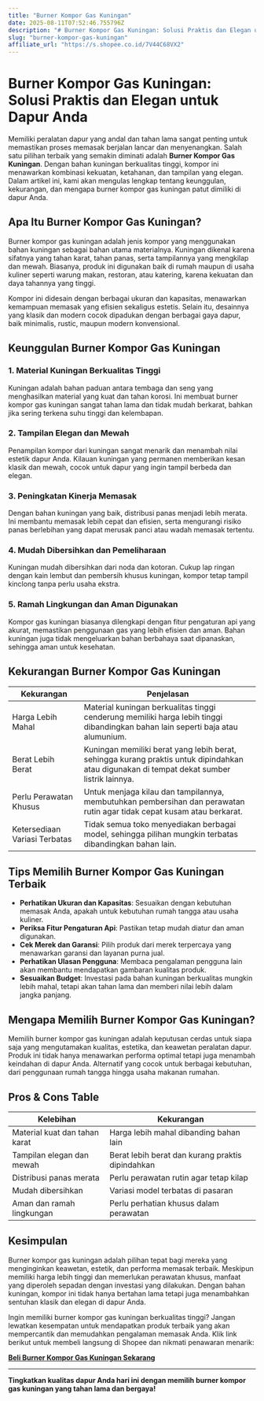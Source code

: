 ```yaml
---
title: "Burner Kompor Gas Kuningan"
date: 2025-08-11T07:52:46.755796Z
description: "# Burner Kompor Gas Kuningan: Solusi Praktis dan Elegan untuk Dapur Anda..."
slug: "burner-kompor-gas-kuningan"
affiliate_url: "https://s.shopee.co.id/7V44C68VX2"
---
```

# Burner Kompor Gas Kuningan: Solusi Praktis dan Elegan untuk Dapur Anda

Memiliki peralatan dapur yang andal dan tahan lama sangat penting untuk memastikan proses memasak berjalan lancar dan menyenangkan. Salah satu pilihan terbaik yang semakin diminati adalah **Burner Kompor Gas Kuningan**. Dengan bahan kuningan berkualitas tinggi, kompor ini menawarkan kombinasi kekuatan, ketahanan, dan tampilan yang elegan. Dalam artikel ini, kami akan mengulas lengkap tentang keunggulan, kekurangan, dan mengapa burner kompor gas kuningan patut dimiliki di dapur Anda.

## Apa Itu Burner Kompor Gas Kuningan?

Burner kompor gas kuningan adalah jenis kompor yang menggunakan bahan kuningan sebagai bahan utama materialnya. Kuningan dikenal karena sifatnya yang tahan karat, tahan panas, serta tampilannya yang mengkilap dan mewah. Biasanya, produk ini digunakan baik di rumah maupun di usaha kuliner seperti warung makan, restoran, atau katering, karena kekuatan dan daya tahannya yang tinggi.

Kompor ini didesain dengan berbagai ukuran dan kapasitas, menawarkan kemampuan memasak yang efisien sekaligus estetis. Selain itu, desainnya yang klasik dan modern cocok dipadukan dengan berbagai gaya dapur, baik minimalis, rustic, maupun modern konvensional.

## Keunggulan Burner Kompor Gas Kuningan

### 1. Material Kuningan Berkualitas Tinggi

Kuningan adalah bahan paduan antara tembaga dan seng yang menghasilkan material yang kuat dan tahan korosi. Ini membuat burner kompor gas kuningan sangat tahan lama dan tidak mudah berkarat, bahkan jika sering terkena suhu tinggi dan kelembapan.

### 2. Tampilan Elegan dan Mewah

Penampilan kompor dari kuningan sangat menarik dan menambah nilai estetik dapur Anda. Kilauan kuningan yang permanen memberikan kesan klasik dan mewah, cocok untuk dapur yang ingin tampil berbeda dan elegan.

### 3. Peningkatan Kinerja Memasak

Dengan bahan kuningan yang baik, distribusi panas menjadi lebih merata. Ini membantu memasak lebih cepat dan efisien, serta mengurangi risiko panas berlebihan yang dapat merusak panci atau wadah memasak tertentu.

### 4. Mudah Dibersihkan dan Pemeliharaan

Kuningan mudah dibersihkan dari noda dan kotoran. Cukup lap ringan dengan kain lembut dan pembersih khusus kuningan, kompor tetap tampil kinclong tanpa perlu usaha ekstra.

### 5. Ramah Lingkungan dan Aman Digunakan

Kompor gas kuningan biasanya dilengkapi dengan fitur pengaturan api yang akurat, memastikan penggunaan gas yang lebih efisien dan aman. Bahan kuningan juga tidak mengeluarkan bahan berbahaya saat dipanaskan, sehingga aman untuk kesehatan.

## Kekurangan Burner Kompor Gas Kuningan

| Kekurangan | Penjelasan |
|--------------|--------------|
| Harga Lebih Mahal | Material kuningan berkualitas tinggi cenderung memiliki harga lebih tinggi dibandingkan bahan lain seperti baja atau alumunium. |
| Berat Lebih Berat | Kuningan memiliki berat yang lebih berat, sehingga kurang praktis untuk dipindahkan atau digunakan di tempat dekat sumber listrik lainnya. |
| Perlu Perawatan Khusus | Untuk menjaga kilau dan tampilannya, membutuhkan pembersihan dan perawatan rutin agar tidak cepat kusam atau berkarat. |
| Ketersediaan Variasi Terbatas | Tidak semua toko menyediakan berbagai model, sehingga pilihan mungkin terbatas dibandingkan bahan lain. |

## Tips Memilih Burner Kompor Gas Kuningan Terbaik

- **Perhatikan Ukuran dan Kapasitas**: Sesuaikan dengan kebutuhan memasak Anda, apakah untuk kebutuhan rumah tangga atau usaha kuliner.
- **Periksa Fitur Pengaturan Api**: Pastikan tetap mudah diatur dan aman digunakan.
- **Cek Merek dan Garansi**: Pilih produk dari merek terpercaya yang menawarkan garansi dan layanan purna jual.
- **Perhatikan Ulasan Pengguna**: Membaca pengalaman pengguna lain akan membantu mendapatkan gambaran kualitas produk.
- **Sesuaikan Budget**: Investasi pada bahan kuningan berkualitas mungkin lebih mahal, tetapi akan tahan lama dan memberi nilai lebih dalam jangka panjang.

## Mengapa Memilih Burner Kompor Gas Kuningan?

Memilih burner kompor gas kuningan adalah keputusan cerdas untuk siapa saja yang mengutamakan kualitas, estetika, dan keawetan peralatan dapur. Produk ini tidak hanya menawarkan performa optimal tetapi juga menambah keindahan di dapur Anda. Alternatif yang cocok untuk berbagai kebutuhan, dari penggunaan rumah tangga hingga usaha makanan rumahan.

## Pros & Cons Table

| Kelebihan | Kekurangan |
|------------|--------------|
| Material kuat dan tahan karat | Harga lebih mahal dibanding bahan lain |
| Tampilan elegan dan mewah | Berat lebih berat dan kurang praktis dipindahkan |
| Distribusi panas merata | Perlu perawatan rutin agar tetap kilap |
| Mudah dibersihkan | Variasi model terbatas di pasaran |
| Aman dan ramah lingkungan | Perlu perhatian khusus dalam perawatan |

## Kesimpulan

Burner kompor gas kuningan adalah pilihan tepat bagi mereka yang menginginkan keawetan, estetik, dan performa memasak terbaik. Meskipun memiliki harga lebih tinggi dan memerlukan perawatan khusus, manfaat yang diperoleh sepadan dengan investasi yang dilakukan. Dengan bahan kuningan, kompor ini tidak hanya bertahan lama tetapi juga menambahkan sentuhan klasik dan elegan di dapur Anda.

Ingin memiliki burner kompor gas kuningan berkualitas tinggi? Jangan lewatkan kesempatan untuk mendapatkan produk terbaik yang akan mempercantik dan memudahkan pengalaman memasak Anda. Klik link berikut untuk membeli langsung di Shopee dan nikmati penawaran menarik: 

[**Beli Burner Kompor Gas Kuningan Sekarang**](https://s.shopee.co.id/7V44C68VX2)

---

**Tingkatkan kualitas dapur Anda hari ini dengan memilih burner kompor gas kuningan yang tahan lama dan bergaya!**